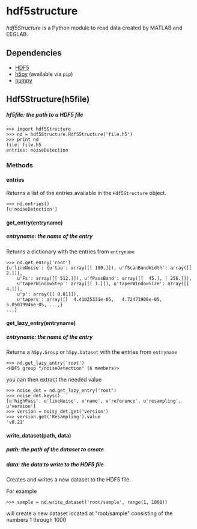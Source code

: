# hdf5structure

*hdf5Structure* is a Python module to read data created by MATLAB and EEGLAB.

## Dependencies
* [HDF5](http://www.hdfgroup.org/HDF5/)
* [h5py](http://www.h5py.org/) (available via `pip`)
* [numpy](http://www.numpy.org/)

## Hdf5Structure(h5file)
##### hf5file: the path to a HDF5 file

    >>> import hdf5Structure
    >>> nd = hdf5Structure.Hdf5Structure('file.h5')
    >>> print nd
    file: file.h5
    entries: noiseDetection

### Methods
#### entries
Returns a list of the entries available in the `Hdf5Structure` object.

    >>> nd.entries()
    [u'noiseDetection']

#### get\_entry(entryname)
##### entryname: the name of the entry
Returns a dictionary with the entries from `entryname`

    >>> nd.get_entry('root')
    {u'lineNoise': {u'tau': array([[ 100.]]), u'fScanBandWidth': array([[ 2.]]),
        u'Fs': array([[ 512.]]), u'fPassBand': array([[  45.], [ 256.]]),
        u'taperWindowStep': array([[ 1.]]), u'taperWindowSize': array([[ 4.]]),
        u'p': array([[ 0.01]]),
        u'tapers': array([[  4.41025331e-05,   4.72471906e-05,   5.05019946e-05, ...,}
    ...}

#### get\_lazy\_entry(entryname)
##### entryname: the name of the entry
Returns a `h5py.Group` or `h5py.Dataset` with the entries from `entryname`

    >>> nd.get_lazy_entry('root')
    <HDF5 group "/noiseDetection" (6 members)>

you can then extract the needed value

    >>> noise_det = nd.get_lazy_entry('root')
    >>> noise_det.keys()
    [u'highPass', u'lineNoise', u'name', u'reference', u'resampling', u'version']
    >>> version = noisy_det.get('version')
    >>> version.get('Resampling').value
    'v0.21'

#### write\_dataset(path, data)
##### path: the path of the dataset to create
##### data: the data to write to the HDF5 file
Creates and writes a new dataset to the HDF5 file.

For example

    >>> sample = nd.write_dataset('root/sample', range(1, 1000))

will create a new dataset located at "root/sample" consisting of the
numbers 1 through 1000
